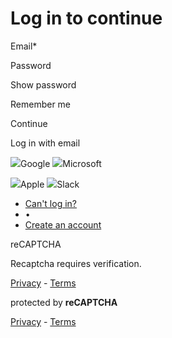 # Log in to continue

Email\*

Password

Show password

Remember me

Continue

Log in with email

![](https://id-frontend.prod-east.frontend.public.atl-paas.net/assets/google-logo.5867462c.svg)Google
![](https://id-frontend.prod-east.frontend.public.atl-paas.net/assets/microsoft-logo.c73d8dca.svg)Microsoft

![](https://id-frontend.prod-east.frontend.public.atl-paas.net/assets/apple-logo.54e0d711.svg)Apple
![](https://id-frontend.prod-east.frontend.public.atl-paas.net/assets/slack-logo.5d730c10.svg)Slack

- [Can't log in?](https://id.atlassian.com/login/resetpassword?application=trello&continue=https%3A%2F%2Ftrello.com%2Fauth%2Fatlassian%2Fcallback%3FreturnUrl%3D%252Fpower-ups%252F68a9e136bd16bbda3c2a6715%252Fedit%252Fapi-key%26display%3D%26aaOnboarding%3D%26updateEmail%3D%26traceId%3D%26ssoVerified%3D%26createMember%3D%26jiraInviteLink%3D)
- •
- [Create an account](https://id.atlassian.com/signup?application=trello&continue=https%3A%2F%2Ftrello.com%2Fauth%2Fatlassian%2Fcallback%3FreturnUrl%3D%252Fpower-ups%252F68a9e136bd16bbda3c2a6715%252Fedit%252Fapi-key%26display%3D%26aaOnboarding%3D%26updateEmail%3D%26traceId%3D%26ssoVerified%3D%26createMember%3D%26jiraInviteLink%3D)

reCAPTCHA

Recaptcha requires verification.

[Privacy](https://www.google.com/intl/en/policies/privacy/) \- [Terms](https://www.google.com/intl/en/policies/terms/)

protected by **reCAPTCHA**

[Privacy](https://www.google.com/intl/en/policies/privacy/) \- [Terms](https://www.google.com/intl/en/policies/terms/)